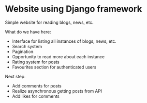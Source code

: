 # Website using Django framework
Simple website for reading blogs, news, etc.

What do we have here:
+ Interface for listing all instances of blogs, news, etc.
+ Search system
+ Pagination
+ Opportunity to read more about each instance
+ Rating system for posts
+ Favourites section for authenticated users

Next step:
+ Add comments for posts
+ Realize asynchronous getting posts from API
+ Add likes for comments
